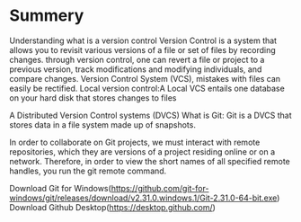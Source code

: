# Summery
  Understanding what is a version control
 Version Control is a system that allows you to revisit various versions of a file or set of files by recording changes.
through version control, one can revert a file or project to a previous version,
track modifications and modifying individuals, and compare changes.
Version Control System (VCS), mistakes with files can easily be rectified.
Local version control:A Local VCS entails one database on your hard disk that stores changes to files

 A Distributed Version Control systems (DVCS)
What is Git:
 Git is a DVCS that stores data in a file system made up of snapshots.

In order to collaborate on Git projects, we must interact with remote repositories, which they are versions of a project residing online or on a network. Therefore, in order to view the short names of all specified remote handles, you run the git remote command.

Download Git for Windows(https://github.com/git-for-windows/git/releases/download/v2.31.0.windows.1/Git-2.31.0-64-bit.exe)
 Download Github Desktop(https://desktop.github.com/)